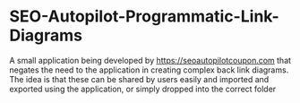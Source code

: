 # SEO-Autopilot-Programmatic-Link-Diagrams
A small application being developed by  https://seoautopilotcoupon.com that negates the need to the application in creating complex back link diagrams. The idea is that these can be shared by users easily and imported and exported using the application, or simply dropped into the correct folder
